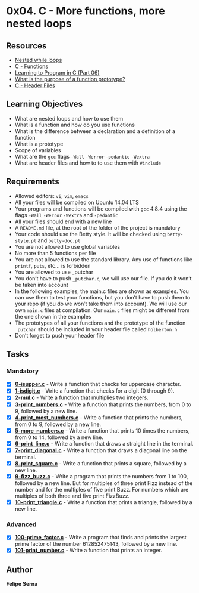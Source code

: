 # 0x04. C - More functions, more nested loops
## Resources
* [Nested while loops](https://intranet.hbtn.io/rltoken/3WXPpZkwBEt_9MOlayYGWw)
* [C - Functions](https://intranet.hbtn.io/rltoken/ES8eagOrYppE4qSjaa4zQA)
* [Learning to Program in C (Part 06)](https://intranet.hbtn.io/rltoken/X8cL-h23A-vdFyuRmomKQQ)
* [What is the purpose of a function prototype?](https://intranet.hbtn.io/rltoken/IAfwYbkv3JHqttvqlnz0Bw)
* [C - Header Files](https://intranet.hbtn.io/rltoken/QvgB8JXWlTL_yqsUD-3-ag)

## Learning Objectives
* What are nested loops and how to use them
* What is a function and how do you use functions
* What is the difference between a declaration and a definition of a function
* What is a prototype
* Scope of variables
* What are the `gcc` flags `-Wall` `-Werror` `-pedantic` `-Wextra`
* What are header files and how to to use them with `#include`

## Requirements

* Allowed editors: `vi`, `vim`, `emacs`
* All your files will be compiled on Ubuntu 14.04 LTS
* Your programs and functions will be compiled with `gcc` 4.8.4 using the flags `-Wall` `-Werror` `-Wextra` and `-pedantic`
* All your files should end with a new line
* A `README.md` file, at the root of the folder of the project is mandatory
* Your code should use the Betty style. It will be checked using `betty-style.pl` and `betty-doc.pl`
* You are not allowed to use global variables
* No more than 5 functions per file
* You are not allowed to use the standard library. Any use of functions like `printf`, `puts`, etc… is forbidden
* You are allowed to use _putchar
* You don’t have to push `_putchar.c`, we will use our file. If you do it won’t be taken into account
* In the following examples, the main.c files are shown as examples. You can use them to test your functions, but you don’t have to push them to your repo (if you do we won’t take them into account). We will use our own `main.c` files at compilation. Our `main.c` files might be different from the one shown in the examples
* The prototypes of all your functions and the prototype of the function `_putchar` should be included in your header file called `holberton.h`
* Don’t forget to push your header file

## Tasks
### Mandatory
- [x] **[0-isupper.c](./0-isupper.c)** - Write a function that checks for uppercase character.
- [x] **[1-isdigit.c](./1-isdigit.c)** - Write a function that checks for a digit (0 through 9).
- [x] **[2-mul.c](./2-mul.c)** - Write a function that multiplies two integers.
- [x] **[3-print_numbers.c](./3-print_numbers.c)** - Write a function that prints the numbers, from 0 to 9, followed by a new line.
- [x] **[4-print_most_numbers.c](./4-print_most_numbers.c)** - Write a function that prints the numbers, from 0 to 9, followed by a new line.
- [x] **[5-more_numbers.c](./5-more_numbers.c)** - Write a function that prints 10 times the numbers, from 0 to 14, followed by a new line.
- [x] **[6-print_line.c](./6-print_line.c)** - Write a function that draws a straight line in the terminal.
- [x] **[7-print_diagonal.c](./7-print_diagonal.c)** - Write a function that draws a diagonal line on the terminal.
- [x] **[8-print_square.c](./8-print_square.c)** - Write a function that prints a square, followed by a new line.
- [x] **[9-fizz_buzz.c](./9-fizz_buzz.c)** - Write a program that prints the numbers from 1 to 100, followed by a new line. But for multiples of three print Fizz instead of the number and for the multiples of five print Buzz. For numbers which are multiples of both three and five print FizzBuzz.
- [x] **[10-print_triangle.c](./10-print_triangle.c)** - Write a function that prints a triangle, followed by a new line.
### Advanced
- [x] **[100-prime_factor.c](./100-prime_factor.c)** - Write a program that finds and prints the largest prime factor of the number 612852475143, followed by a new line.
- [x] **[101-print_number.c](./101-print_number.c)** - Write a function that prints an integer.

## Author
**Felipe Serna**
